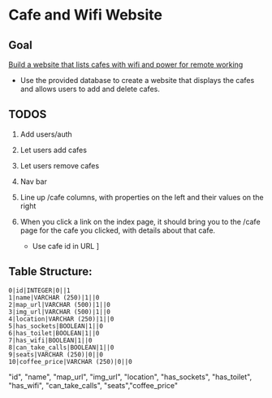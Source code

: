# Cafe and Wifi Website

## Goal

<u>Build a website that lists cafes with wifi and power for remote working</u>

* Use the provided database to create a website that displays the cafes and 
allows users to add and delete cafes.

## TODOS

1. Add users/auth
2. Let users add cafes
3. Let users remove cafes
4. Nav bar
1. Line up /cafe columns, with properties on the left and their values on the right

1. When you click a link on the index page, it should bring you to the /cafe page
for the cafe you clicked, with details about that cafe.
    * Use cafe id in URL
]
## Table Structure:

```
0|id|INTEGER|0||1
1|name|VARCHAR (250)|1||0
2|map_url|VARCHAR (500)|1||0
3|img_url|VARCHAR (500)|1||0
4|location|VARCHAR (250)|1||0
5|has_sockets|BOOLEAN|1||0
6|has_toilet|BOOLEAN|1||0
7|has_wifi|BOOLEAN|1||0
8|can_take_calls|BOOLEAN|1||0
9|seats|VARCHAR (250)|0||0
10|coffee_price|VARCHAR (250)|0||0
```
"id", "name", "map_url", "img_url", "location", "has_sockets", "has_toilet", "has_wifi", "can_take_calls", "seats","coffee_price" 

